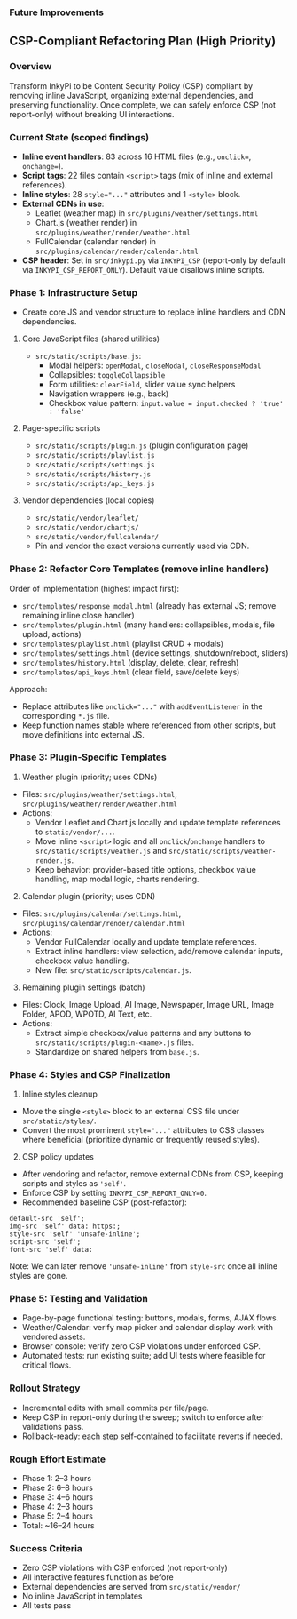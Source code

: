 ### Future Improvements

## CSP-Compliant Refactoring Plan (High Priority)

### Overview
Transform InkyPi to be Content Security Policy (CSP) compliant by removing inline JavaScript, organizing external dependencies, and preserving functionality. Once complete, we can safely enforce CSP (not report-only) without breaking UI interactions.

### Current State (scoped findings)
- **Inline event handlers**: 83 across 16 HTML files (e.g., `onclick=`, `onchange=`).
- **Script tags**: 22 files contain `<script>` tags (mix of inline and external references).
- **Inline styles**: 28 `style="..."` attributes and 1 `<style>` block.
- **External CDNs in use**:
  - Leaflet (weather map) in `src/plugins/weather/settings.html`
  - Chart.js (weather render) in `src/plugins/weather/render/weather.html`
  - FullCalendar (calendar render) in `src/plugins/calendar/render/calendar.html`
- **CSP header**: Set in `src/inkypi.py` via `INKYPI_CSP` (report-only by default via `INKYPI_CSP_REPORT_ONLY`). Default value disallows inline scripts.

### Phase 1: Infrastructure Setup

- Create core JS and vendor structure to replace inline handlers and CDN dependencies.

1) Core JavaScript files (shared utilities)
   - `src/static/scripts/base.js`:
     - Modal helpers: `openModal`, `closeModal`, `closeResponseModal`
     - Collapsibles: `toggleCollapsible`
     - Form utilities: `clearField`, slider value sync helpers
     - Navigation wrappers (e.g., back)
     - Checkbox value pattern: `input.value = input.checked ? 'true' : 'false'`

2) Page-specific scripts
   - `src/static/scripts/plugin.js` (plugin configuration page)
   - `src/static/scripts/playlist.js`
   - `src/static/scripts/settings.js`
   - `src/static/scripts/history.js`
   - `src/static/scripts/api_keys.js`

3) Vendor dependencies (local copies)
   - `src/static/vendor/leaflet/`
   - `src/static/vendor/chartjs/`
   - `src/static/vendor/fullcalendar/`
   - Pin and vendor the exact versions currently used via CDN.

### Phase 2: Refactor Core Templates (remove inline handlers)

Order of implementation (highest impact first):
- `src/templates/response_modal.html` (already has external JS; remove remaining inline close handler)
- `src/templates/plugin.html` (many handlers: collapsibles, modals, file upload, actions)
- `src/templates/playlist.html` (playlist CRUD + modals)
- `src/templates/settings.html` (device settings, shutdown/reboot, sliders)
- `src/templates/history.html` (display, delete, clear, refresh)
- `src/templates/api_keys.html` (clear field, save/delete keys)

Approach:
- Replace attributes like `onclick="..."` with `addEventListener` in the corresponding `*.js` file.
- Keep function names stable where referenced from other scripts, but move definitions into external JS.

### Phase 3: Plugin-Specific Templates

1) Weather plugin (priority; uses CDNs)
- Files: `src/plugins/weather/settings.html`, `src/plugins/weather/render/weather.html`
- Actions:
  - Vendor Leaflet and Chart.js locally and update template references to `static/vendor/...`.
  - Move inline `<script>` logic and all `onclick`/`onchange` handlers to `src/static/scripts/weather.js` and `src/static/scripts/weather-render.js`.
  - Keep behavior: provider-based title options, checkbox value handling, map modal logic, charts rendering.

2) Calendar plugin (priority; uses CDN)
- Files: `src/plugins/calendar/settings.html`, `src/plugins/calendar/render/calendar.html`
- Actions:
  - Vendor FullCalendar locally and update template references.
  - Extract inline handlers: view selection, add/remove calendar inputs, checkbox value handling.
  - New file: `src/static/scripts/calendar.js`.

3) Remaining plugin settings (batch)
- Files: Clock, Image Upload, AI Image, Newspaper, Image URL, Image Folder, APOD, WPOTD, AI Text, etc.
- Actions:
  - Extract simple checkbox/value patterns and any buttons to `src/static/scripts/plugin-<name>.js` files.
  - Standardize on shared helpers from `base.js`.

### Phase 4: Styles and CSP Finalization

1) Inline styles cleanup
- Move the single `<style>` block to an external CSS file under `src/static/styles/`.
- Convert the most prominent `style="..."` attributes to CSS classes where beneficial (prioritize dynamic or frequently reused styles).

2) CSP policy updates
- After vendoring and refactor, remove external CDNs from CSP, keeping scripts and styles as `'self'`.
- Enforce CSP by setting `INKYPI_CSP_REPORT_ONLY=0`.
- Recommended baseline CSP (post-refactor):

```text
default-src 'self';
img-src 'self' data: https:;
style-src 'self' 'unsafe-inline';
script-src 'self';
font-src 'self' data:
```

Note: We can later remove `'unsafe-inline'` from `style-src` once all inline styles are gone.

### Phase 5: Testing and Validation

- Page-by-page functional testing: buttons, modals, forms, AJAX flows.
- Weather/Calendar: verify map picker and calendar display work with vendored assets.
- Browser console: verify zero CSP violations under enforced CSP.
- Automated tests: run existing suite; add UI tests where feasible for critical flows.

### Rollout Strategy
- Incremental edits with small commits per file/page.
- Keep CSP in report-only during the sweep; switch to enforce after validations pass.
- Rollback-ready: each step self-contained to facilitate reverts if needed.

### Rough Effort Estimate
- Phase 1: 2–3 hours
- Phase 2: 6–8 hours
- Phase 3: 4–6 hours
- Phase 4: 2–3 hours
- Phase 5: 2–4 hours
- Total: ~16–24 hours

### Success Criteria
- Zero CSP violations with CSP enforced (not report-only)
- All interactive features function as before
- External dependencies are served from `src/static/vendor/`
- No inline JavaScript in templates
- All tests pass


